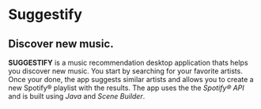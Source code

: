 # Suggestify
## Discover new music.
**SUGGESTIFY** is a music recommendation desktop application thats helps you discover new music. You start by searching for your favorite artists. Once your done, the app suggests similar artists and allows you to create a new Spotify® playlist with the results. The app uses the the *Spotify® API* and is built using *Java* and *Scene Builder*.
